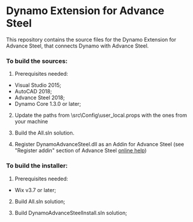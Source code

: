 # Dynamo Extension for Advance Steel

This repository contains the source files for the Dynamo Extension for Advance Steel, that connects Dynamo with Advance Steel.

### To build the sources:

1. Prerequisites needed:
  - Visual Studio 2015;
  - AutoCAD 2018;
  - Advance Steel 2018;
  - Dynamo Core 1.3.0 or later;

2. Update the paths from \src\Config\user_local.props with the ones from your machine

3. Build the All.sln solution.

4. Register DynamoAdvanceSteel.dll as an Addin for Advance Steel (see "Register addin" section of Advance Steel [online help](http://help.autodesk.com/view/ADSTPR/2018/ENU/?guid=GUID-A4DA627E-6680-4388-9C04-79F5F3D9D075))


### To build the installer:

1. Prerequisites needed:
  - Wix v3.7 or later;

2. Build All.sln solution;

3. Build DynamoAdvanceSteelInstall.sln solution;